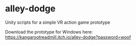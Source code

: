 # alley-dodge
Unity scripts for a simple VR action game prototype

Download the prototype for Windows here:
https://kangarootreadmill.itch.io/alley-dodge?password=woof
